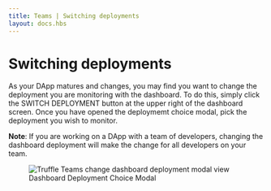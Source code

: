```yaml
---
title: Teams | Switching deployments
layout: docs.hbs
---
```

# Switching deployments

As your DApp matures and changes, you may find you want to change the deployment you are monitoring with the dashboard. To do this, simply click the <span class="inline-button">SWITCH DEPLOYMENT</span> button at the upper right of the dashboard screen. Once you have opened the deploymemt choice modal, pick the deployment you wish to monitor.

<p class="alert alert-info">
<i class="far fa-info-circle"></i> <strong>Note</strong>: If you are working on a DApp with a team of developers, changing the dashboard deployment will make the change for all developers on your team.
</p>

<figure class="screenshot">
  <img class="img-fluid"
  src="/img/docs/teams/dashboard-modal.png"  title="Truffle Teams change dashboard deployment modal view" alt="Truffle Teams change dashboard deployment modal view" />
  <figcaption class="text-center">Dashboard Deployment Choice Modal</figcaption>
</figure>
